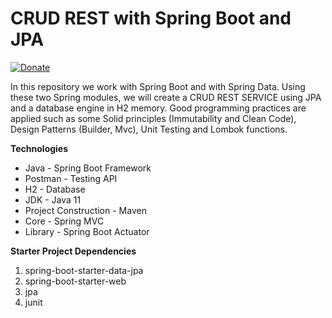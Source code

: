 # CRUD REST with Spring Boot and JPA
[![Donate](https://img.shields.io/badge/Donate-PayPal-green.svg)](https://paypal.me/yonhbu?locale.x=es_XC)

In this repository we work with Spring Boot and with Spring Data. Using these two Spring modules, we will create a CRUD REST SERVICE using JPA and a database engine in H2 memory. Good programming practices are applied such as some Solid principles (Immutability and Clean Code), Design Patterns (Builder, Mvc), Unit Testing and Lombok functions.


**Technologies**

- Java - Spring Boot Framework
- Postman - Testing API
- H2 - Database
- JDK - Java 11
- Project Construction - Maven
- Core - Spring MVC
- Library - Spring Boot Actuator


**Starter Project Dependencies**

1. spring-boot-starter-data-jpa
2. spring-boot-starter-web
3. jpa
4. junit
